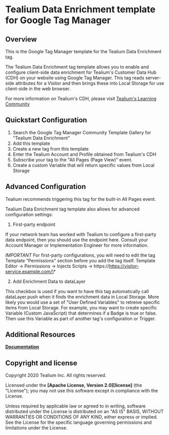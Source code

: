 # Tealium Data Enrichment template for Google Tag Manager

## Overview

This is the Google Tag Manager template for the Tealium Data Enrichment tag.

The Tealium Data Enrichment tag template allows you to enable and configure client-side data enrichment for Tealium's Customer Data Hub (CDH) on your website using Google Tag Manager.  This tag reads server-side attributes for a Visitor and then brings these into Local Storage for use client-side in the web browser.

For more information on Tealium's CDH, please visit [Tealium's Learning Community](https://community.tealiumiq.com/t5/Customer-Data-Hub/Introduction-to-Customer-Data-Hub/ta-p/17571)

## Quickstart Configuration

1. Search the Google Tag Manager Community Template Gallery for "Tealium Data Enrichment"
2. Add this template
3. Create a new tag from this template
4. Enter the Tealium Account and Profile obtained from Tealium's CDH
5. Subscribe your tag to the "All Pages (Page View)" event.
6. Create a custom Variable that will return specific values from Local Storage

## Advanced Configuration

Tealium recommends triggering this tag for the built-in All Pages event.

Tealium Data Enrichment tag template also allows for advanced configuration settings:

1. First-party endpoint

If your network team has worked with Tealium to configure a first-party data endpoint, then you should use the endpoint here.  Consult your Account Manager or Implementation Engineer for more information.

*IMPORTANT*
For first-party configurations, you will need to edit the tag Template "Permissions" section before you add the tag itself.  Template Editor -> Permissions -> Injects Scripts -> https://https://visitor-service.example.com/\*

2. Add Enrichment Data to dataLayer 

This checkbox is used if you want to have this tag automatically call dataLayer.push when it finds the enrichment data in Local Storage.  More likely you would use a set of "User Defined Variables" to retreive specific items from Local Storage.  For example, you may want to create specific Variable (Custom JavaScript) that determines if a Badge is true or false.  Then use this Variable as part of another tag's configuration or Trigger.

## Additional Resources

**[Documentation](https://docs.tealium.com/platforms/google-tag-manager/install/)**

## Copyright and license

Copyright 2020 Tealium Inc. All rights reserved.

Licensed under the **[Apache License, Version 2.0][license]** (the "License");
you may not use this software except in compliance with the License.

Unless required by applicable law or agreed to in writing, software
distributed under the License is distributed on an "AS IS" BASIS,
WITHOUT WARRANTIES OR CONDITIONS OF ANY KIND, either express or implied.
See the License for the specific language governing permissions and
limitations under the License.

